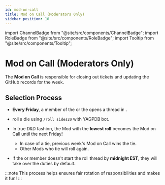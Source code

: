 ```yaml
---
id: mod-on-call
title: Mod on Call (Moderators Only)
sidebar_position: 10
---
```


import ChannelBadge from "@site/src/components/ChannelBadge";
import RoleBadge from "@site/src/components/RoleBadge";
import Tooltip from "@site/src/components/Tooltip";

# Mod on Call (Moderators Only)

The **Mod on Call** is responsible for closing out tickets and updating the GitHub records for the week.

## Selection Process

- **Every Friday**, a member of the <RoleBadge role="Server Committee" badgeIcon="server_committee_role_icon.webp" color="#db1cb8" /> or the <RoleBadge role="Head Moderator 🔰" badgeIcon="" color="#db1cb8" /> opens a thread in <ChannelBadge label="📗helper-chat" link="https://discord.com/channels/734595073920204940/1234567890123456789"/>.
- <RoleBadge role="Moderator" badgeIcon="moderator_role_icon.png" color="#e68027" /> roll a die using `/roll sides20` with YAGPDB bot.
- In true D&D fashion, the Mod with the **lowest roll** becomes the Mod on Call until the next Friday!

  - In case of a tie, previous week's Mod on Call wins the tie.
  - Other Mods who tie will roll again.

- If the <RoleBadge role="Head Moderator 🔰" badgeIcon="" color="#db1cb8" /> or <RoleBadge role="Server Committee" badgeIcon="server_committee_role_icon.webp" color="#db1cb8" /> member doesn't start the roll thread by **midnight EST**, they will take over the duties by default.

:::note
This process helps ensures fair rotation of responsibilities and makes it fun!
:::
